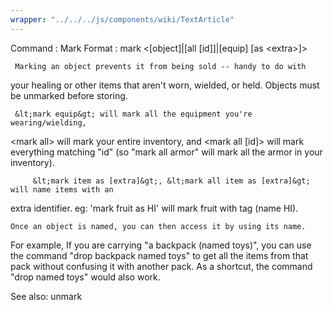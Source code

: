 ```yaml
---
wrapper: "../../../js/components/wiki/TextArticle"
---
```

Command : Mark
Format  : mark &lt;[object]|[all [id]]|[equip] [as &lt;extra&gt;]&gt;
 
     Marking an object prevents it from being sold -- handy to do with
your healing or other items that aren't worn, wielded, or held.  Objects must
be unmarked before storing.
 
     &lt;mark equip&gt; will mark all the equipment you're wearing/wielding,
&lt;mark all&gt; will mark your entire inventory, and &lt;mark all [id]&gt; will mark 
everything matching "id" (so "mark all armor" will mark all the armor in 
your inventory).

         &lt;mark item as [extra]&gt;, &lt;mark all item as [extra]&gt; will name items with an
extra identifier.  eg: 'mark fruit as HI' will mark fruit with tag (name HI).

	Once an object is named, you can then access it by using its name.
For example, If you are carrying "a backpack (named toys)", you can use the
command "drop backpack named toys" to get all the items from that pack
without confusing it with another pack.  As a shortcut, the command 
"drop named toys" would also work.
 
See also: unmark
